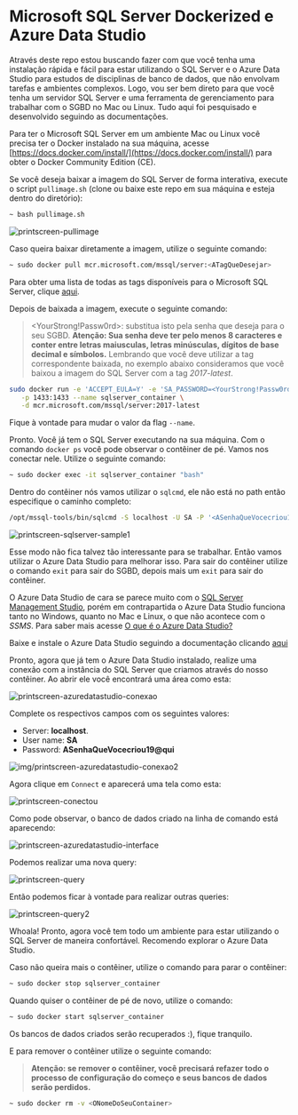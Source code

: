 # Microsoft SQL Server Dockerized e Azure Data Studio

Através deste repo estou buscando fazer com que você tenha uma instalação rápida e fácil
para estar utilizando o SQL Server e o Azure Data Studio para estudos de disciplinas de banco de dados,
que não envolvam tarefas e ambientes complexos. Logo, vou ser bem direto para que você tenha um servidor
SQL Server e uma ferramenta de gerenciamento para trabalhar com o SGBD no Mac ou Linux.
Tudo aqui foi pesquisado e desenvolvido seguindo as documentações.

Para ter o Microsoft SQL Server em um ambiente Mac ou Linux você precisa ter
o Docker instalado na sua máquina, acesse [https://docs.docker.com/install/](https://docs.docker.com/install/)
para obter o Docker Community Edition (CE).

Se você deseja baixar a imagem do SQL Server de forma interativa, execute o script
`pullimage.sh` (clone ou baixe este repo em sua máquina e esteja dentro do diretório):

```bash
~ bash pullimage.sh
```

![printscreen-pullimage](/img/printscreen-pullimage.png)

Caso queira baixar diretamente a imagem, utilize o seguinte comando:

```bash
~ sudo docker pull mcr.microsoft.com/mssql/server:<ATagQueDesejar>
```

Para obter uma lista de todas as tags disponíveis para o Microsoft SQL Server, clique [aqui](https://hub.docker.com/_/microsoft-mssql-server).

Depois de baixada a imagem, execute o seguinte comando:

><YourStrong!Passw0rd>: substitua isto pela senha que deseja para o seu
SGBD. **Atenção: Sua senha deve ter pelo menos 8 caracteres e conter entre letras maiusculas, letras minúsculas, dígitos de base decimal e símbolos.**
Lembrando que você deve utilizar a tag correspondente baixada, no exemplo abaixo
consideramos que você baixou a imagem do SQL Server com a tag *2017-latest*.

```bash
sudo docker run -e 'ACCEPT_EULA=Y' -e 'SA_PASSWORD=<YourStrong!Passw0rd>' \
   -p 1433:1433 --name sqlserver_container \
   -d mcr.microsoft.com/mssql/server:2017-latest
```

Fique à vontade para mudar o valor da flag `--name`.

Pronto. Você já tem o SQL Server executando na sua máquina. Com o comando `docker ps` você pode
observar o contêiner de pé. Vamos nos conectar nele. Utilize o seguinte comando:

```bash
~ sudo docker exec -it sqlserver_container "bash"
```

Dentro do contêiner nós vamos utilizar o `sqlcmd`, ele não
está no path então especifique o caminho completo:

```bash
/opt/mssql-tools/bin/sqlcmd -S localhost -U SA -P '<ASenhaQueVocecriou19@qui>'
```

![printscreen-sqlserver-sample1](/img/printscreen-sqlserver-sample1.png)

Esse modo não fica talvez tão interessante para se trabalhar. Então vamos utilizar o Azure Data Studio para melhorar isso. Para sair do contêiner utilize o comando `exit` para sair do SGBD, depois mais um `exit` para sair do contêiner.

O Azure Data Studio de cara se parece
muito com o [SQL Server Management Studio](https://docs.microsoft.com/pt-br/sql/ssms/sql-server-management-studio-ssms?view=sql-server-2017), porém em contrapartida o Azure Data Studio funciona tanto no Windows, quanto no Mac e Linux, o que não acontece com o *SSMS*. Para saber mais acesse [O que é o Azure Data Studio?](https://docs.microsoft.com/pt-br/sql/azure-data-studio/what-is?view=sql-server-2017)

Baixe e instale o Azure Data Studio seguindo a documentação clicando [aqui](https://docs.microsoft.com/pt-br/sql/azure-data-studio/download?view=sql-server-2017)

Pronto, agora que já tem o Azure Data Studio instalado, realize uma conexão com a instância do SQL Server que criamos através do nosso contêiner.
Ao abrir ele você encontrará uma área como esta:

![printscreen-azuredatastudio-conexao](/img/printscreen-azuredatastudio-conexao.png)

Complete os respectivos campos com os seguintes valores:

+ Server: **localhost**.
+ User name: **SA**
+ Password: **ASenhaQueVocecriou19@qui**

![img/printscreen-azuredatastudio-conexao2](img/printscreen-azuredatastudio-conexao2.png)

Agora clique em `Connect` e aparecerá uma tela como esta:

![printscreen-conectou](/img/printscreen-conectou.png)

Como pode observar, o banco de dados criado na linha de comando está aparecendo:

![printscreen-azuredatastudio-interface](/img/printscreen-azuredatastudio-interface.png)

Podemos realizar uma nova query:

![printscreen-query](/img/printscreen-query.png)

Então podemos ficar à vontade para realizar outras queries:

![printscreen-query2](/img/printscreen-query2.png)

Whoala! Pronto, agora você tem todo um ambiente para estar utilizando o SQL Server de maneira confortável. Recomendo explorar o Azure Data Studio.

Caso não queira mais o contêiner,
utilize o comando para parar o contêiner:

```bash
~ sudo docker stop sqlserver_container
```

Quando quiser o contêiner de pé de novo,
utilize o comando:

```bash
~ sudo docker start sqlserver_container
```

Os bancos de dados criados serão recuperados :), fique tranquilo.

E para remover o contêiner utilize o seguinte comando:

>**Atenção: se remover o contêiner, você precisará refazer todo o processo de configuração do começo e
seus bancos de dados serão perdidos.**

```bash
~ sudo docker rm -v <ONomeDoSeuContainer>
````
